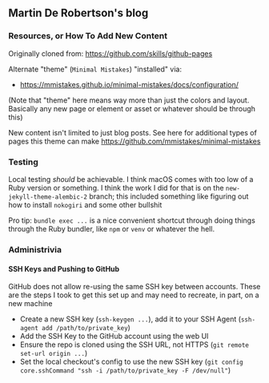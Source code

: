 ## Martin De Robertson's blog

### Resources, or How To Add New Content
Originally cloned from:
https://github.com/skills/github-pages

Alternate "theme" (`Minimal Mistakes`) "installed" via:
* https://mmistakes.github.io/minimal-mistakes/docs/configuration/

(Note that "theme" here means way more than just the colors and layout. Basically any new page or element or asset or whatever should be through this)

New content isn't limited to just blog posts. See here for additional types of pages this theme can make
https://github.com/mmistakes/minimal-mistakes

### Testing

Local testing _should_ be achievable. I think macOS comes with too low of a Ruby version or something. I think the work I did for that is on the `new-jekyll-theme-alembic-2` branch; this included something like figuring out how to install `nokogiri` and some other bullshit

Pro tip: `bundle exec ...` is a nice convenient shortcut through doing things through the Ruby bundler, like `npm` or `venv` or whatever the hell.

### Administrivia

#### SSH Keys and Pushing to GitHub

GitHub does not allow re-using the same SSH key between accounts. These are the steps I took to get this set up and may need to recreate, in part, on a new machine

* Create a new SSH key (`ssh-keygen ...`), add it to your SSH Agent (`ssh-agent add /path/to/private_key`)
* Add the SSH Key to the GitHub account using the web UI
* Ensure the repo is cloned using the SSH URL, not HTTPS (`git remote set-url origin ...`)
* Set the local checkout's config to use the new SSH key (`git config core.sshCommand "ssh -i /path/to/private_key -F /dev/null"`)
